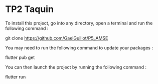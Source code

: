 # TP2 Taquin

To install this project, go into any directory, open a terminal and run the following command :

git clone https://github.com/GaelGuillot/P5_AMSE

You may need to run the following command to update your packages :

flutter pub get

You can then launch the project by running the following command :

flutter run
